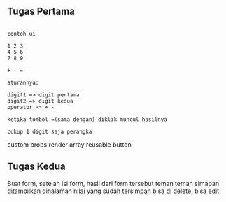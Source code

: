 ## Tugas Pertama

```

contoh ui

1 2 3
4 5 6
7 8 9

+ - =

aturannya:

digit1 => digit pertama
digit2 => digit kedua
operator => + -

ketika tombol =(sama dengan) diklik muncul hasilnya

cukup 1 digit saja perangka

```

custom props
render array
reusable button

## Tugas Kedua

Buat form,
setelah isi form, hasil dari form tersebut teman teman simapan
ditampilkan dihalaman
nilai yang sudah tersimpan bisa di delete, bisa edit
